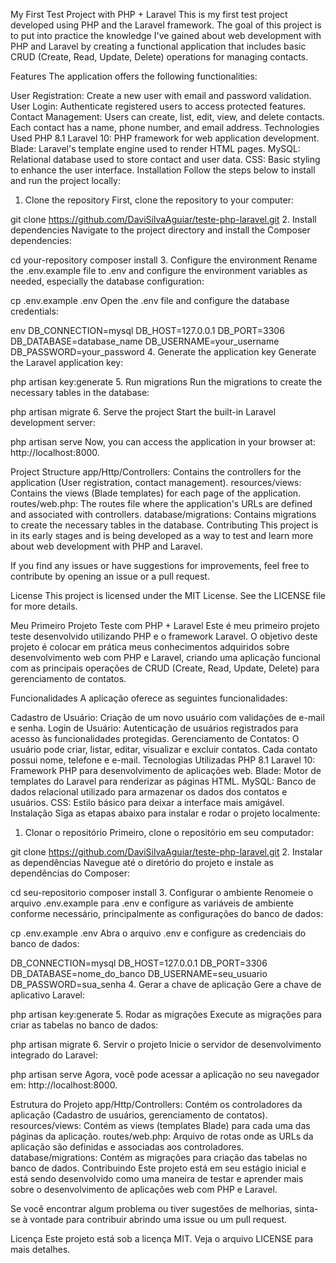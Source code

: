 My First Test Project with PHP + Laravel
This is my first test project developed using PHP and the Laravel framework. The goal of this project is to put into practice the knowledge I've gained about web development with PHP and Laravel by creating a functional application that includes basic CRUD (Create, Read, Update, Delete) operations for managing contacts.

Features
The application offers the following functionalities:

User Registration: Create a new user with email and password validation.
User Login: Authenticate registered users to access protected features.
Contact Management: Users can create, list, edit, view, and delete contacts.
Each contact has a name, phone number, and email address.
Technologies Used
PHP 8.1
Laravel 10: PHP framework for web application development.
Blade: Laravel's template engine used to render HTML pages.
MySQL: Relational database used to store contact and user data.
CSS: Basic styling to enhance the user interface.
Installation
Follow the steps below to install and run the project locally:

1. Clone the repository
First, clone the repository to your computer:

git clone https://github.com/DaviSilvaAguiar/teste-php-laravel.git
2. Install dependencies
Navigate to the project directory and install the Composer dependencies:

cd your-repository
composer install
3. Configure the environment
Rename the .env.example file to .env and configure the environment variables as needed, especially the database configuration:

cp .env.example .env
Open the .env file and configure the database credentials:

env
DB_CONNECTION=mysql
DB_HOST=127.0.0.1
DB_PORT=3306
DB_DATABASE=database_name
DB_USERNAME=your_username
DB_PASSWORD=your_password
4. Generate the application key
Generate the Laravel application key:

php artisan key:generate
5. Run migrations
Run the migrations to create the necessary tables in the database:

php artisan migrate
6. Serve the project
Start the built-in Laravel development server:

php artisan serve
Now, you can access the application in your browser at: http://localhost:8000.

Project Structure
app/Http/Controllers: Contains the controllers for the application (User registration, contact management).
resources/views: Contains the views (Blade templates) for each page of the application.
routes/web.php: The routes file where the application's URLs are defined and associated with controllers.
database/migrations: Contains migrations to create the necessary tables in the database.
Contributing
This project is in its early stages and is being developed as a way to test and learn more about web development with PHP and Laravel.

If you find any issues or have suggestions for improvements, feel free to contribute by opening an issue or a pull request.

License
This project is licensed under the MIT License. See the LICENSE file for more details.





Meu Primeiro Projeto Teste com PHP + Laravel
Este é meu primeiro projeto teste desenvolvido utilizando PHP e o framework Laravel. O objetivo deste projeto é colocar em prática meus conhecimentos adquiridos sobre desenvolvimento web com PHP e Laravel, criando uma aplicação funcional com as principais operações de CRUD (Create, Read, Update, Delete) para gerenciamento de contatos.

Funcionalidades
A aplicação oferece as seguintes funcionalidades:

Cadastro de Usuário: Criação de um novo usuário com validações de e-mail e senha.
Login de Usuário: Autenticação de usuários registrados para acesso às funcionalidades protegidas.
Gerenciamento de Contatos: O usuário pode criar, listar, editar, visualizar e excluir contatos.
Cada contato possui nome, telefone e e-mail.
Tecnologias Utilizadas
PHP 8.1
Laravel 10: Framework PHP para desenvolvimento de aplicações web.
Blade: Motor de templates do Laravel para renderizar as páginas HTML.
MySQL: Banco de dados relacional utilizado para armazenar os dados dos contatos e usuários.
CSS: Estilo básico para deixar a interface mais amigável.
Instalação
Siga as etapas abaixo para instalar e rodar o projeto localmente:

1. Clonar o repositório
Primeiro, clone o repositório em seu computador:

git clone https://github.com/DaviSilvaAguiar/teste-php-laravel.git
2. Instalar as dependências
Navegue até o diretório do projeto e instale as dependências do Composer:

cd seu-repositorio
composer install
3. Configurar o ambiente
Renomeie o arquivo .env.example para .env e configure as variáveis de ambiente conforme necessário, principalmente as configurações do banco de dados:

cp .env.example .env
Abra o arquivo .env e configure as credenciais do banco de dados:

DB_CONNECTION=mysql
DB_HOST=127.0.0.1
DB_PORT=3306
DB_DATABASE=nome_do_banco
DB_USERNAME=seu_usuario
DB_PASSWORD=sua_senha
4. Gerar a chave de aplicação
Gere a chave de aplicativo Laravel:

php artisan key:generate
5. Rodar as migrações
Execute as migrações para criar as tabelas no banco de dados:

php artisan migrate
6. Servir o projeto
Inicie o servidor de desenvolvimento integrado do Laravel:

php artisan serve
Agora, você pode acessar a aplicação no seu navegador em: http://localhost:8000.

Estrutura do Projeto
app/Http/Controllers: Contém os controladores da aplicação (Cadastro de usuários, gerenciamento de contatos).
resources/views: Contém as views (templates Blade) para cada uma das páginas da aplicação.
routes/web.php: Arquivo de rotas onde as URLs da aplicação são definidas e associadas aos controladores.
database/migrations: Contém as migrações para criação das tabelas no banco de dados.
Contribuindo
Este projeto está em seu estágio inicial e está sendo desenvolvido como uma maneira de testar e aprender mais sobre o desenvolvimento de aplicações web com PHP e Laravel.

Se você encontrar algum problema ou tiver sugestões de melhorias, sinta-se à vontade para contribuir abrindo uma issue ou um pull request.

Licença
Este projeto está sob a licença MIT. Veja o arquivo LICENSE para mais detalhes.
